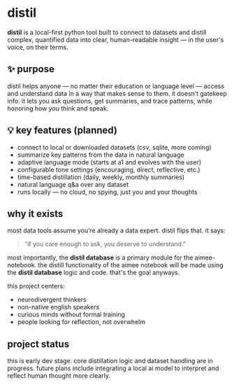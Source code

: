 # distil

**distil** is a local-first python tool built to connect to datasets and distill complex, quantified data into clear, human-readable insight — in the user's voice, on their terms.

## ✨ purpose

distil helps anyone — no matter their education or language level — access and understand data in a way that makes sense to them. it doesn’t gatekeep info. it lets you ask questions, get summaries, and trace patterns, while honoring how *you* think and speak.

## 💡 key features (planned)

- connect to local or downloaded datasets (csv, sqlite, more coming)
- summarize key patterns from the data in natural language
- adaptive language mode (starts at a1 and evolves with the user)
- configurable tone settings (encouraging, direct, reflective, etc.)
- time-based distillation (daily, weekly, monthly summaries)
- natural language q&a over any dataset
- runs locally — no cloud, no spying, just you and your thoughts

## why it exists

most data tools assume you’re already a data expert. distil flips that. it says:

> “if you care enough to ask, you deserve to understand.”

most importantly, the **distil database** is a primary module for the aimee-notebook. 
the distill functionality of the aimee notebook will be made using the **distil database** logic and code.
that's the goal anyways.

this project centers:
- neurodivergent thinkers 
- non-native english speakers 
- curious minds without formal training 
- people looking for reflection, not overwhelm

## project status

this is early dev stage. core distillation logic and dataset handling are in progress. future plans include integrating a local ai model to interpret and reflect human thought more clearly.


